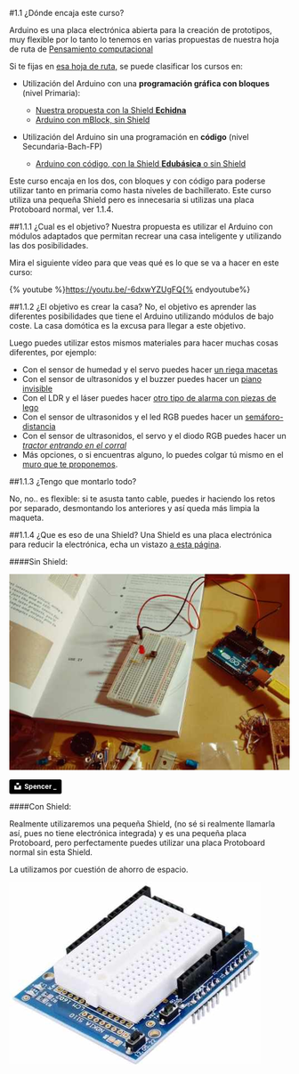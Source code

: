 #1.1 ¿Dónde encaja este curso?

Arduino es una placa electrónica abierta para la creación de prototipos, muy flexible por lo tanto lo tenemos en varias propuestas de nuestra hoja de ruta de [Pensamiento computacional](/chapter1.md)

Si te fijas en [esa hoja de ruta,](https://catedu.gitbooks.io/robotica/content/) se puede clasificar los cursos en:

* Utilización del Arduino con una **programación gráfica con bloques** (nivel Primaria):

    * [Nuestra propuesta con la Shield **Echidna**](https://catedu.gitbooks.io/programa-arduino-con-echidna/content/)
    * [Arduino con mBlock, sin Shield](https://catedu.gitbooks.io/ensena-pensamiento-computacional-con-arduino/content/)
   
* Utilización del Arduino sin una programación en **código** (nivel Secundaria-Bach-FP)
    * [Arduino con código, con la Shield **Edubásica** o sin Shield](https://catedu.gitbooks.io/programa-arduino-mediante-codigo/content/)
    
Este curso encaja en los dos, con bloques y con código para poderse utilizar tanto en primaria como hasta niveles de bachillerato. Este curso utiliza una pequeña Shield pero es innecesaria si utilizas una placa Protoboard normal, ver 1.1.4.

##1.1.1 ¿Cual es el objetivo?
Nuestra propuesta es utilizar el Arduino con módulos adaptados que permitan recrear una casa inteligente y utilizando las dos posibilidades.

Mira el siguiente vídeo para que veas qué es lo que se va a hacer en este curso:

{% youtube %}https://youtu.be/-6dxwYZUgFQ{% endyoutube%}

##1.1.2 ¿El objetivo es crear la casa?
No, el objetivo es aprender las diferentes posibilidades que tiene el Arduino utilizando módulos de bajo coste. La casa domótica es la excusa para llegar a este objetivo.

Luego puedes utilizar estos mismos materiales para hacer muchas cosas diferentes, por ejemplo:

  * Con el sensor de humedad y el servo puedes hacer [un riega macetas](https://youtu.be/xm27jGEysfI)
  * Con el sensor de ultrasonidos y el buzzer puedes hacer un [piano invisible](https://catedu.gitbooks.io/ensena-pensamiento-computacional-con-arduino/content/piano_invisible_con_ultrasonidos.html)
  * Con el LDR y el láser puedes hacer [otro tipo de alarma con piezas de lego](https://catedu.gitbooks.io/programa-arduino-con-echidna/content/5_extensiones/53-laser.html)
  * Con el sensor de ultrasonidos y el led RGB puedes hacer un [semáforo-distancia](https://catedu.gitbooks.io/programa-arduino-con-echidna/content/5_extensiones/54-ultrasonidos.html)
  * Con el sensor de ultrasonidos, el servo y el diodo RGB puedes hacer un [*tractor entrando en el corral*](https://catedu.gitbooks.io/programa-arduino-con-echidna/content/5_extensiones/56-tractor-entrando-al-corral.html)
  * Más opciones, o si encuentras alguno, lo puedes colgar tú mismo en el [muro que te proponemos](/43-muro.md).

##1.1.3 ¿Tengo que montarlo todo?

No, no.. es flexible: si te asusta tanto cable, puedes ir haciendo los retos por separado, desmontando los anteriores y así queda más limpia la maqueta.

##1.1.4 ¿Que es eso de una Shield?
Una Shield es una placa electrónica para reducir la electrónica, echa un vistazo [a esta página](https://catedu.gitbooks.io/programa-arduino-con-echidna/content/tema_1_como_utilizar_echidna/11_que_es_echidnashield.html).

####Sin Shield:

![](/assets/sinshield.jpg)

<a style="background-color:black;color:white;text-decoration:none;padding:4px 6px;font-family:-apple-system, BlinkMacSystemFont, &quot;San Francisco&quot;, &quot;Helvetica Neue&quot;, Helvetica, Ubuntu, Roboto, Noto, &quot;Segoe UI&quot;, Arial, sans-serif;font-size:12px;font-weight:bold;line-height:1.2;display:inline-block;border-radius:3px" href="https://unsplash.com/@spen?utm_medium=referral&amp;utm_campaign=photographer-credit&amp;utm_content=creditBadge" target="_blank" rel="noopener noreferrer" title="Download free do whatever you want high-resolution photos from Spencer _"><span style="display:inline-block;padding:2px 3px"><svg xmlns="http://www.w3.org/2000/svg" style="height:12px;width:auto;position:relative;vertical-align:middle;top:-2px;fill:white" viewBox="0 0 32 32"><title>unsplash-logo</title><path d="M10 9V0h12v9H10zm12 5h10v18H0V14h10v9h12v-9z"></path></svg></span><span style="display:inline-block;padding:2px 3px">Spencer _</span></a>

####Con Shield:

Realmente utilizaremos una pequeña Shield, (no sé si realmente llamarla así, pues no tiene electrónica integrada) y es una pequeña placa Protoboard, pero perfectamente puedes utilizar una placa Protoboard normal sin esta Shield.

La utilizamos por cuestión de ahorro de espacio.

![](/assets/conshield.jpg)




